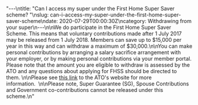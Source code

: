 "---\ntitle: \"Can I access my super under the First Home Super Saver scheme? \"\nslug: can-i-access-my-super-under-the-first-home-super-saver-scheme\ndate: 2020-07-29T00:00:30Z\ncategory: Withdrawing from your super\n---\n\nWe do participate in the First Home Super Saver Scheme. This means that voluntary contributions made after 1 July 2017 may be released from 1 July 2018. Members can save up to $15,000 per year in this way and can withdraw a maximum of $30,000.\n\nYou can make personal contributions by arranging a salary sacrifice arrangement with your employer, or by making personal contributions via your member portal. Please note that the amount you are eligible to withdraw is assessed by the ATO and any questions about applying for FHSS should be directed to them. \n\nPlease see [this link](https://www.ato.gov.au/individuals/super/withdrawing-and-using-your-super/first-home-super-saver-scheme/) to the ATO's website for more information.  \n\nPlease note, Super Guarantee (SG), Spouse Contributions and Government co-contributions cannot be released under this scheme.\n"